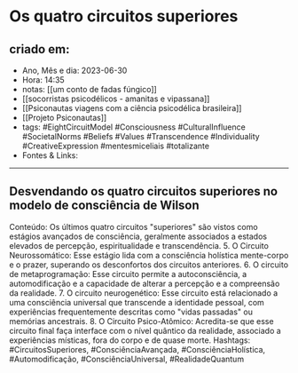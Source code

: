 # Os quatro circuitos superiores

## criado em: 
-  Ano, Mês e dia: 2023-06-30
- Hora: 14:35
- notas: [[um conto de fadas fúngico]]
- [[socorristas psicodélicos - amanitas e vipassana]]
- [[Psiconautas viagens com a ciência psicodélica brasileira]]
- [[Projeto Psiconautas]]
- tags: #EightCircuitModel #Consciousness #CulturalInfluence #SocietalNorms #Beliefs #Values #Transcendence #Individuality #CreativeExpression #mentesmiceliais #totalizante 
- Fontes & Links: 
---

## Desvendando os quatro circuitos superiores no modelo de consciência de Wilson
Conteúdo: Os últimos quatro circuitos "superiores" são vistos como estágios avançados de consciência, geralmente associados a estados elevados de percepção, espiritualidade e transcendência.
5. O Circuito Neurossomático: Esse estágio lida com a consciência holística mente-corpo e o prazer, superando os desconfortos dos circuitos anteriores.
6. O circuito de metaprogramação: Esse circuito permite a autoconsciência, a automodificação e a capacidade de alterar a percepção e a compreensão da realidade.
7. O circuito neurogenético: Esse circuito está relacionado a uma consciência universal que transcende a identidade pessoal, com experiências frequentemente descritas como "vidas passadas" ou memórias ancestrais.
8. O Circuito Psico-Atômico: Acredita-se que esse circuito final faça interface com o nível quântico da realidade, associado a experiências místicas, fora do corpo e de quase morte.
Hashtags: #CircuitosSuperiores, #ConsciênciaAvançada, #ConsciênciaHolística, #Automodificação, #ConsciênciaUniversal, #RealidadeQuantum